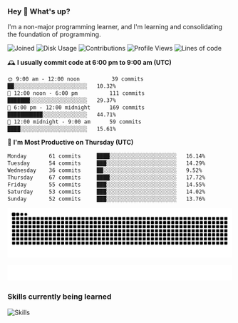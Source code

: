 ### Hey :wave: What's up?

I'm a non-major programming learner, and I'm learning and consolidating the foundation of programming.

<!--START_SECTION:waka-->
![Joined](http://img.shields.io/badge/Joined-7%20years%20ago-6D67E4?style=flat&labelColor=453C67)
![Disk Usage](http://img.shields.io/badge/Github%27s%20Storage-602.8%20MB-FD841F?style=flat&labelColor=E14D2A)
![Contributions](http://img.shields.io/badge/Contributions%20in%202023-519-7DCE13?style=flat&labelColor=2B7A0B)
![Profile Views](http://img.shields.io/badge/Profile%20Views-5-3AB4F2?style=flat&labelColor=0078AA)
![Lines of code](https://img.shields.io/badge/Lines%20of%20code-2%20Million%20Lines%20of%20code-FF8B8B?style=flat&labelColor=EB4747)

🕰️ **I usually commit code at 6:00 pm to 9:00 am (UTC)** 

```text
🌞 9:00 am - 12:00 noon          39 commits     ██░░░░░░░░░░░░░░░░░░░░░░░   10.32% 
🌆 12:00 noon - 6:00 pm          111 commits    ███████░░░░░░░░░░░░░░░░░░   29.37% 
🌃 6:00 pm - 12:00 midnight      169 commits    ███████████░░░░░░░░░░░░░░   44.71% 
🌙 12:00 midnight - 9:00 am      59 commits     ████░░░░░░░░░░░░░░░░░░░░░   15.61%
```
📅 **I'm Most Productive on Thursday (UTC)** 

```text
Monday       61 commits     ████░░░░░░░░░░░░░░░░░░░░░   16.14% 
Tuesday      54 commits     ███░░░░░░░░░░░░░░░░░░░░░░   14.29% 
Wednesday    36 commits     ██░░░░░░░░░░░░░░░░░░░░░░░   9.52% 
Thursday     67 commits     ████░░░░░░░░░░░░░░░░░░░░░   17.72% 
Friday       55 commits     ███░░░░░░░░░░░░░░░░░░░░░░   14.55% 
Saturday     53 commits     ███░░░░░░░░░░░░░░░░░░░░░░   14.02% 
Sunday       52 commits     ███░░░░░░░░░░░░░░░░░░░░░░   13.76%
```

<!--END_SECTION:waka-->

![Snake animation](https://raw.githubusercontent.com/dirname/dirname/output/snake.svg)

![metrics](github-metrics.svg)

### Skills currently being learned

![Skills](https://skillicons.dev/icons?i=linux,rust,go,solidity,typescript,bash,git,postgres,mysql,redis,mongo,docker,kubernetes,grafana,prometheus)
